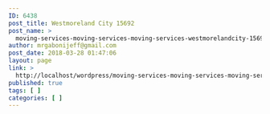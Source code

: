 ```yaml
---
ID: 6438
post_title: Westmoreland City 15692
post_name: >
  moving-services-moving-services-moving-services-westmorelandcity-15692
author: mrgabonijeff@gmail.com
post_date: 2018-03-28 01:47:06
layout: page
link: >
  http://localhost/wordpress/moving-services-moving-services-moving-services-westmorelandcity-15692/
published: true
tags: [ ]
categories: [ ]
---
```

